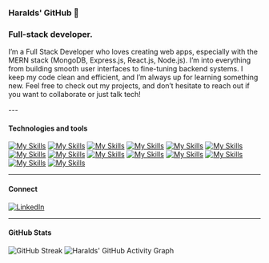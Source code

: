 ### Haralds' GitHub 👋
<h3>Full-stack developer.</h3>
<p>I’m a Full Stack Developer who loves creating web apps, especially with the MERN stack (MongoDB, Express.js, React.js, Node.js). I’m into everything from building smooth user interfaces to fine-tuning backend systems. I keep my code clean and efficient, and I’m always up for learning something new. Feel free to check out my projects, and don’t hesitate to reach out if you want to collaborate or just talk tech!</p>
---

<h4>Technologies and tools</h4>

[![My Skills](https://img.shields.io/badge/-React-61DAFB?style=flat&logo=react&logoColor=white)](https://reactjs.org/)
[![My Skills](https://img.shields.io/badge/-Vue-4FC08D?style=flat&logo=vue.js&logoColor=white)](https://vuejs.org/)
[![My Skills](https://img.shields.io/badge/-Redux-764ABC?style=flat&logo=redux&logoColor=white)](https://redux.js.org/)
[![My Skills](https://img.shields.io/badge/-JavaScript-F7DF1E?style=flat&logo=javascript&logoColor=black)](https://developer.mozilla.org/en-US/docs/Web/JavaScript)
[![My Skills](https://img.shields.io/badge/-TypeScript-007ACC?style=flat&logo=typescript&logoColor=white)](https://www.typescriptlang.org/)
[![My Skills](https://img.shields.io/badge/-HTML5-E34F26?style=flat&logo=html5&logoColor=white)](https://developer.mozilla.org/en-US/docs/Web/HTML)
[![My Skills](https://img.shields.io/badge/-SCSS-CC6699?style=flat&logo=sass&logoColor=white)](https://sass-lang.com/)
[![My Skills](https://img.shields.io/badge/-Figma-F24E1E?style=flat&logo=figma&logoColor=white)](https://www.figma.com/)
[![My Skills](https://img.shields.io/badge/-Bootstrap-7952B3?style=flat&logo=bootstrap&logoColor=white)](https://getbootstrap.com/)
[![My Skills](https://img.shields.io/badge/-Node.js-339933?style=flat&logo=node.js&logoColor=white)](https://nodejs.org/)
[![My Skills](https://img.shields.io/badge/-Express-000000?style=flat&logo=express&logoColor=white)](https://expressjs.com/)
[![My Skills](https://img.shields.io/badge/-MongoDB-47A248?style=flat&logo=mongodb&logoColor=white)](https://www.mongodb.com/)
[![My Skills](https://img.shields.io/badge/-Docker-2496ED?style=flat&logo=docker&logoColor=white)](https://www.docker.com/)
[![My Skills](https://img.shields.io/badge/-React%20Native-61DAFB?style=flat&logo=react&logoColor=white)](https://reactnative.dev/)

---

<h4>Connect</h4>

[![LinkedIn](https://img.shields.io/badge/-LinkedIn-0077B5?style=flat&logo=linkedin&logoColor=white)](https://www.linkedin.com/in/htreilons/)

---

<h4>GitHub Stats</h4>

![GitHub Streak](https://streak-stats.demolab.com?user=GARISoo&theme=radical&hide_border=true&date_format=M%20j%5B%2C%20Y%5D)
![Haralds' GitHub Activity Graph](https://github-readme-activity-graph.cyclic.app/graph?username=GARISoo&theme=radical)
